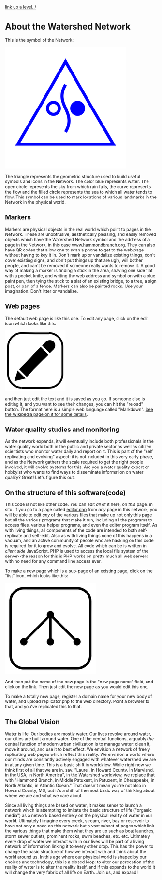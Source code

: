 [link up a level../](../)

# About the Watershed Network

This is the symbol of the Network:

![](../symbols/watershed.svg)

The triangle represents the geometric structure used to build useful symbols and icons in the Network.  The color blue represents water.  The open circle represents the sky from which rain falls, the curve represents the flow and the filled circle represents the sea to which all water tends to flow.  This symbol can be used to mark locations of various landmarks in the Network in the physical world.  

## Markers

Markers are physical objects in the real world which point to pages in the Network.  These are unobtrusive, aesthetically pleasing, and easily removed objects which have the Watershed Network symbol and the address of a page in the Network, in this case www.hammondbranch.org.  They can also have QR codes that allow one to scan a phone to get to the web page without having to key it in.  Don't mark up or vandalize existing things, don't cover existing signs, and don't put things up that are ugly, will bother people, and can't be removed if someone really wants to remove it.  A good way of making a marker is finding a stick in the area, shaving one side flat with a pocket knife, and writing the web address and symbol on with a blue paint pen, then tying the stick to a slat of an existing bridge, to a tree, a sign post, or part of a fence.  Markers can also be painted rocks. Use your imagination.  Don't litter or vandalize.

## Web pages

The default web page is like this one.  To edit any page, click on the edit icon which looks like this:

![](iconsymbols/editor.svg)

and then just edit the text and it is saved as you go.  If someone else is editing it, and you want to see their changes, you can hit the "reload" button.  The format here is a simple web language called "Markdown".  [See the Wikipedia page on it for some details](https://en.wikipedia.org/wiki/Markdown).

## Water quality studies and monitoring

As the network expands, it will eventually include both professionals in the water quality world both in the public and private sector as well as citizen scientists who monitor water daily and report on it.  This is part of the "self replicating and evolving" aspect: it is not included in this very early phase, and as the Network gathers the scale required to get the right people involved, it will evolve systems for this.  Are you a water quality expert or hobbyist who wants to find ways to disseminate information on water quality? Great! Let's figure this out.

## On the structure of this software(code)

This code is not like other code.  You can edit *all* of it here, on *this* page, in situ.  If you go to a page called [editor.php](editor.php) from *any* page in this network, you will be able to edit *any* of the various files that make up not only this page but all the various programs that make it run, including all the programs to access files, various helper programs, and even the editor program itself.  As with living things, all components of the code are intended to both self-replicate and self-edit.  Also as with living things none of this happens in a vacuum, and an active community of people who are hacking on this code is required for it to grow and evolve.  All code which can be is written in *client side* JavaScript.  PHP is used to access the local file system of the server--the reason for this is PHP works on pretty much all web servers with no need for any command line access ever.  

To make a new page which is a sub-page of an existing page, click on the "list" icon, which looks like this:

![](iconsymbols/tree.svg)

And then put the name of the new page in the "new page name" field, and click on the link.  Then just edit the new page as you would edit this one.

To make a totally new page, register a domain name for your new body of water, and upload replicator.php to the web directory.  Point a browser to that, and you've replicated this to that.

## The Global Vision


Water is life. Our bodies are mostly water.  Our lives revolve around water, our cities are built around water.  One of the central functions, arguably *the* central function of modern urban civilization is to manage water: clean it, move it around, and use it to best effect.  We envision a network of freely replicating web pages which reflect this reality.  We envision a world where our minds are constantly actively engaged with whatever watershed we are in at any given time.  This is a basic shift in worldview.  While right now we think first of all that we are in, say, "Laurel, in Howard County, in Maryland, in the USA, in North America", in the Watershed worldview, we replace that with "Hammond Branch, in Middle Patuxent, in Patuxent, in Chesapeake, in North Atlantic, in Atlantic Ocean."  That doesn't mean you're not also in Howard County, MD, but it's a shift of the most basic way of thinking about where we are and what we care about.  

Since all living things are based on water, it makes sense to launch a network which is attempting to imitate the basic structure of life ("organic media") as a network based entirely on the physical reality of water in our world.  Ultimately I imagine every creek, stream, river, bay or reservoir to have not only a node on this network but a vast subset of pages which link the various things that make them what they are up such as boat launches, storm sewer outlets, prominent rocks, swim beaches, etc. etc.  Ultimately every drop of water we interact with in our lives will be part of a living network of information linking it to every other drop.  This has the power to change the basic structure of how we interact with and think about the world around us.  In this age where our physical world is shaped by our choices and technology, this is a closed loop: to alter our perception of the reality of water is to alter the reality itself, and if this expands to the world it will change the very fabric of all life on Earth.  Join us, and expand!






